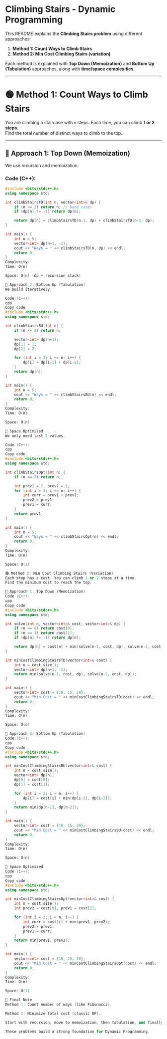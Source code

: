 # Climbing Stairs - Dynamic Programming

This README explains the **Climbing Stairs problem** using different approaches:  
1. **Method 1: Count Ways to Climb Stairs**  
2. **Method 2: Min Cost Climbing Stairs (variation)**  

Each method is explained with **Top Down (Memoization)** and **Bottom Up (Tabulation)** approaches, along with **time/space complexities**.

---

# 🟢 Method 1: Count Ways to Climb Stairs

You are climbing a staircase with `n` steps. Each time, you can climb **1 or 2 steps**.  
Find the total number of distinct ways to climb to the top.

---

## 🔹 Approach 1: Top Down (Memoization)

We use recursion and memoization.

### Code (C++):
```cpp
#include <bits/stdc++.h>
using namespace std;

int climbStairsTD(int n, vector<int>& dp) {
    if (n <= 2) return n; // base cases
    if (dp[n] != -1) return dp[n];

    return dp[n] = climbStairsTD(n-1, dp) + climbStairsTD(n-2, dp);
}

int main() {
    int n = 5;
    vector<int> dp(n+1, -1);
    cout << "Ways = " << climbStairsTD(n, dp) << endl;
    return 0;
}
Complexity:
Time: O(n)

Space: O(n) (dp + recursion stack)

🔹 Approach 2: Bottom Up (Tabulation)
We build iteratively.

Code (C++):
cpp
Copy code
#include <bits/stdc++.h>
using namespace std;

int climbStairsBU(int n) {
    if (n <= 2) return n;

    vector<int> dp(n+1);
    dp[1] = 1;
    dp[2] = 2;

    for (int i = 3; i <= n; i++) {
        dp[i] = dp[i-1] + dp[i-2];
    }
    return dp[n];
}

int main() {
    int n = 5;
    cout << "Ways = " << climbStairsBU(n) << endl;
    return 0;
}
Complexity:
Time: O(n)

Space: O(n)

🔹 Space Optimized
We only need last 2 values.

Code (C++):
cpp
Copy code
#include <bits/stdc++.h>
using namespace std;

int climbStairsOpt(int n) {
    if (n <= 2) return n;

    int prev1 = 2, prev2 = 1;
    for (int i = 3; i <= n; i++) {
        int curr = prev1 + prev2;
        prev2 = prev1;
        prev1 = curr;
    }
    return prev1;
}

int main() {
    int n = 5;
    cout << "Ways = " << climbStairsOpt(n) << endl;
    return 0;
}
Complexity:
Time: O(n)

Space: O(1)

🟢 Method 2: Min Cost Climbing Stairs (Variation)
Each step has a cost. You can climb 1 or 2 steps at a time.
Find the minimum cost to reach the top.

🔹 Approach 1: Top Down (Memoization)
Code (C++):
cpp
Copy code
#include <bits/stdc++.h>
using namespace std;

int solve(int n, vector<int>& cost, vector<int>& dp) {
    if (n == 0) return cost[0];
    if (n == 1) return cost[1];
    if (dp[n] != -1) return dp[n];

    return dp[n] = cost[n] + min(solve(n-1, cost, dp), solve(n-2, cost, dp));
}

int minCostClimbingStairsTD(vector<int>& cost) {
    int n = cost.size();
    vector<int> dp(n+1, -1);
    return min(solve(n-1, cost, dp), solve(n-2, cost, dp));
}

int main() {
    vector<int> cost = {10, 15, 20};
    cout << "Min Cost = " << minCostClimbingStairsTD(cost) << endl;
    return 0;
}
Complexity:
Time: O(n)

Space: O(n)

🔹 Approach 2: Bottom Up (Tabulation)
Code (C++):
cpp
Copy code
#include <bits/stdc++.h>
using namespace std;

int minCostClimbingStairsBU(vector<int>& cost) {
    int n = cost.size();
    vector<int> dp(n);
    dp[0] = cost[0];
    dp[1] = cost[1];

    for (int i = 2; i < n; i++) {
        dp[i] = cost[i] + min(dp[i-1], dp[i-2]);
    }
    return min(dp[n-1], dp[n-2]);
}

int main() {
    vector<int> cost = {10, 15, 20};
    cout << "Min Cost = " << minCostClimbingStairsBU(cost) << endl;
    return 0;
}
Complexity:
Time: O(n)

Space: O(n)

🔹 Space Optimized
Code (C++):
cpp
Copy code
#include <bits/stdc++.h>
using namespace std;

int minCostClimbingStairsOpt(vector<int>& cost) {
    int n = cost.size();
    int prev2 = cost[0], prev1 = cost[1];

    for (int i = 2; i < n; i++) {
        int curr = cost[i] + min(prev1, prev2);
        prev2 = prev1;
        prev1 = curr;
    }
    return min(prev1, prev2);
}

int main() {
    vector<int> cost = {10, 15, 20};
    cout << "Min Cost = " << minCostClimbingStairsOpt(cost) << endl;
    return 0;
}
Complexity:
Time: O(n)

Space: O(1)

📌 Final Note
Method 1: Count number of ways (like Fibonacci).

Method 2: Minimize total cost (classic DP).

Start with recursion, move to memoization, then tabulation, and finally optimize space.

These problems build a strong foundation for Dynamic Programming.